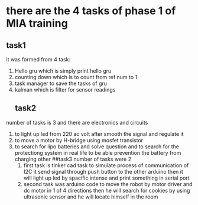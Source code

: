 # there are the 4 tasks of phase 1 of MIA training
## task1
it was formed from 4 task:
1. Hello gru which is simply print hello gru
1. counting down which is to count from ref num to 1
1. task manager to save the tasks of gru
1. kalman which is filter for sensor readings
   ## task2
number of tasks is 3 and there are electronics and circuits
   1. to light up led from 220 ac volt after smooth the signal and regulate it
   1. to move a motor by H-bridge using mosfet transistor
   1. to search for lipo batteries and solve question and to search for the protectiong system in real life to be able prevention the battery from charging other
      ##task3
      number of tasks were 2
      1. first task is tinker cad task to simulate process of communication of I2C it send signal through push button to the other arduino then it will light up led by spacific intense and print something in serial port
      1. second task was arduino code to move the robot by motor driver and dc motor in 1 of 4 directions then he will search for cookies by using ultrasonic sensor and he will locate himself in the  room
      
   
